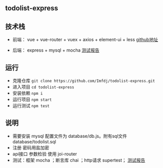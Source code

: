

## todolist-express

## 技术栈

- 前端： vue + vue-router + vuex + axios + element-ui + less  [github地址](https://github.com/Imfdj/todolist-vue)

- 后端： express + mysql + mocha  [测试报告](https://imfdj.github.io/todolist-express/)


## 运行

- 克隆仓库 ``` git clone https://github.com/Imfdj/todolist-express.git ```
- 进入项目 ``` cd todolist-express ```
- 安装依赖 ``` npm i ```
- 运行项目 ``` npm start ```
- 运行测试 ``` npm test ```


## 说明

- 需要安装 mysql 配置文件为 database/db.js。附有sql文件 database/todolist.sql
- 注册 密码用盐加密
- api接口 参数检验 使用 joi-router
- 测试：框架 mocha ；断言库 chai ；http请求 supertest； [测试报告](https://imfdj.github.io/todolist-express/)









